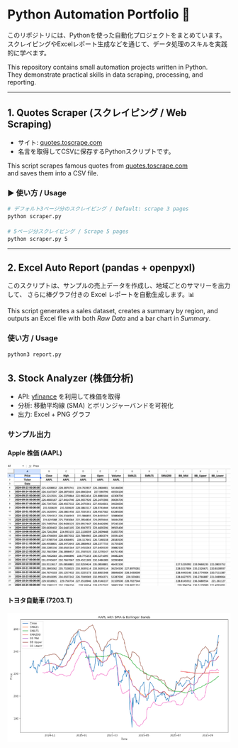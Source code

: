 # Python Automation Portfolio 🚀

このリポジトリには、Pythonを使った自動化プロジェクトをまとめています。  
スクレイピングやExcelレポート生成などを通じて、データ処理のスキルを実践的に学べます。

This repository contains small automation projects written in Python.  
They demonstrate practical skills in data scraping, processing, and reporting.

---

## 1. Quotes Scraper (スクレイピング / Web Scraping)

- サイト: [quotes.toscrape.com](https://quotes.toscrape.com)  
- 名言を取得してCSVに保存するPythonスクリプトです。

This script scrapes famous quotes from [quotes.toscrape.com](https://quotes.toscrape.com)  
and saves them into a CSV file.

### ▶ 使い方 / Usage
```bash
# デフォルト3ページ分のスクレイピング / Default: scrape 3 pages
python scraper.py

# 5ページ分スクレイピング / Scrape 5 pages
python scraper.py 5
```
---

## 2. Excel Auto Report (pandas + openpyxl)

このスクリプトは、サンプルの売上データを作成し、地域ごとのサマリーを出力して、
さらに棒グラフ付きの Excel レポートを自動生成します。📊

This script generates a sales dataset, creates a summary by region,
and outputs an Excel file with both *Raw Data* and a bar chart in *Summary*.

### 使い方 / Usage
```bash
python3 report.py
```

## 3. Stock Analyzer (株価分析)

- API: [yfinance](https://github.com/ranaroussi/yfinance) を利用して株価を取得
- 分析: 移動平均線 (SMA) とボリンジャーバンドを可視化
- 出力: Excel + PNG グラフ

### サンプル出力

#### Apple 株価 (AAPL)
![AAPL sample](stock-analyzer/docs/images/aapl_sampl.png)

#### トヨタ自動車 (7203.T)
![Toyota sample](stock-analyzer/docs/images/aapl_sampl2.png)





